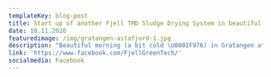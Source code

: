 ```yaml
---
templateKey: blog-post
title: Start up of another Fjell TMD Sludge Drying System in beautiful surroundings
date: 10.11.2020
featuredimage: /img/gratangen-astafjord-1.jpg
description: "Beautiful morning (a bit cold \U0001F976) in Gratangen at Astafjord Smolt. Fjell Technology Group is on site to do the final preparations before we start up their new Fjell FRS TMD Sludge Drying System.\n#sirkulærøkonomi #renthav #lakserviktigfornorge"
link: 'https://www.facebook.com/FjellGreenTech/'
socialmedia: Facebook
---
```


